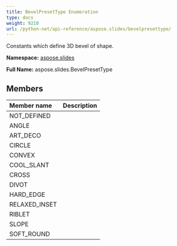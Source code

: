 ```yaml
---
title: BevelPresetType Enumeration
type: docs
weight: 9210
url: /python-net/api-reference/aspose.slides/bevelpresettype/
---
```


Constants which define 3D bevel of shape.

**Namespace:** [aspose.slides](/slides/python-net/api-reference/aspose.slides/)

**Full Name:** aspose.slides.BevelPresetType



## **Members**
|**Member name**|**Description**|
| :- | :- |
|NOT_DEFINED||
|ANGLE||
|ART_DECO||
|CIRCLE||
|CONVEX||
|COOL_SLANT||
|CROSS||
|DIVOT||
|HARD_EDGE||
|RELAXED_INSET||
|RIBLET||
|SLOPE||
|SOFT_ROUND||
